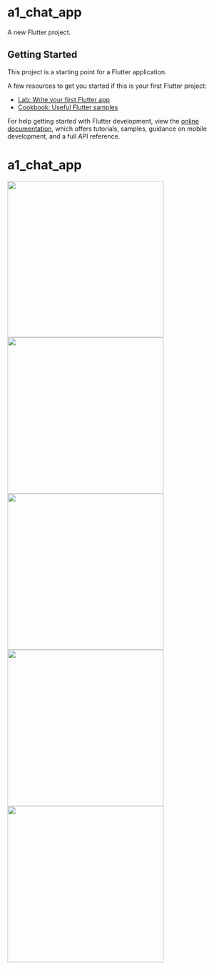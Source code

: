 # a1_chat_app

A new Flutter project.

## Getting Started

This project is a starting point for a Flutter application.

A few resources to get you started if this is your first Flutter project:

- [Lab: Write your first Flutter app](https://docs.flutter.dev/get-started/codelab)
- [Cookbook: Useful Flutter samples](https://docs.flutter.dev/cookbook)

For help getting started with Flutter development, view the
[online documentation](https://docs.flutter.dev/), which offers tutorials,
samples, guidance on mobile development, and a full API reference.
# a1_chat_app

<img src="https://github.com/aymansainshy/a1_chat_app/blob/main/assets/images/sh1.jpeg" width="350">
<img src="https://github.com/aymansainshy/a1_chat_app/blob/main/assets/images/sh2.jpeg" width="350">
<img src="https://github.com/aymansainshy/a1_chat_app/blob/main/assets/images/sh3.jpeg" width="350">
<img src="https://github.com/aymansainshy/a1_chat_app/blob/main/assets/images/sh4.jpeg" width="350">
<img src="https://github.com/aymansainshy/a1_chat_app/blob/main/assets/images/sh5.jpeg" width="350">
